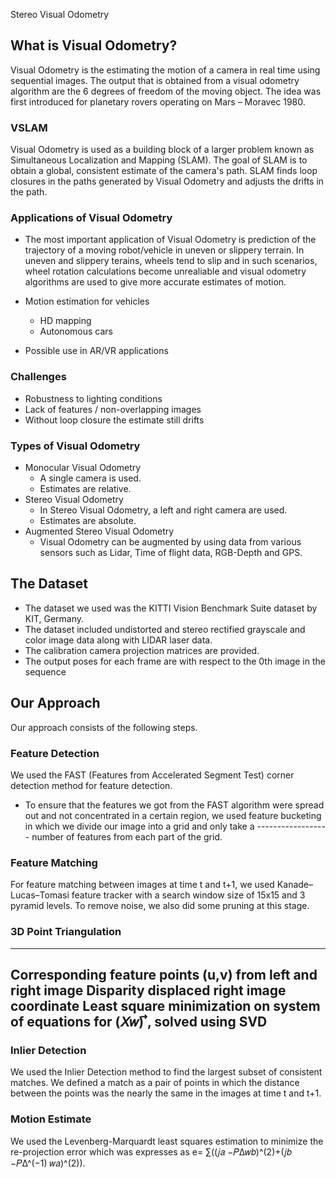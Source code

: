 Stereo Visual Odometry

## What is Visual Odometry?

Visual Odometry is the estimating the motion of a camera in real time using sequential images. The output that is obtained from a visual odometry algorithm are the 6 degrees of freedom of the moving object. The idea was first introduced for planetary rovers operating on Mars – Moravec 1980.

### VSLAM

Visual Odometry is used as a building block of a larger problem known as Simultaneous Localization and Mapping (SLAM). The goal of SLAM is to obtain a global, consistent estimate of the camera's path. SLAM finds loop closures in the paths generated by Visual Odometry and adjusts the drifts in the path.

### Applications of Visual Odometry

* The most important application of Visual Odometry is prediction of the trajectory of a moving robot/vehicle in uneven or slippery terrain. In uneven and slippery terains, wheels tend to slip and in such scenarios, wheel rotation calculations become unrealiable and visual odometry algorithms are used to give more accurate estimates of motion.

* Motion estimation for vehicles 
  * HD mapping
  * Autonomous cars

* Possible use in AR/VR applications

### Challenges 

* Robustness to lighting conditions
* Lack of features / non-overlapping images 
* Without loop closure the estimate still drifts

### Types of Visual Odometry

* Monocular Visual Odometry 
  * A single camera is used.
  * Estimates are relative.
* Stereo Visual Odometry
  * In Stereo Visual Odometry, a left and right camera are used.
  * Estimates are absolute.
* Augmented Stereo Visual Odometry
  * Visual Odometry can be augmented by using data from various sensors such as Lidar, Time of flight data, RGB-Depth and GPS.

## The Dataset

* The dataset we used was the KITTI Vision Benchmark Suite dataset by KIT, Germany. 
* The dataset included undistorted and stereo rectified grayscale and color image data along with LIDAR laser data.
* The calibration camera projection matrices are provided.
* The output poses for each frame are with respect to the 0th image in the sequence

## Our Approach

Our approach consists of the following steps.

### Feature Detection
 
We used the FAST (Features from Accelerated Segment Test) corner detection method for feature detection. 
* To ensure that the features we got from the FAST algorithm were spread out and not concentrated in a certain region, we used   feature bucketing in which we divide our image into a grid and only take a ------------------ number of features from each     part of the grid.

### Feature Matching
 
For feature matching between images at time t and t+1, we used Kanade–Lucas–Tomasi feature tracker with a search window size of 15x15 and 3 pyramid levels. To remove noise, we also did some pruning at this stage.

### 3D Point Triangulation

----------
Corresponding feature points (u,v) from left and right image
Disparity displaced right image coordinate
Least square minimization on system of equations for (𝑋𝑤) ⃗, solved using SVD
-----------

### Inlier Detection

We used the Inlier Detection method to find the largest subset of consistent matches. We defined a match as a pair of points in which the distance between the points was the nearly the same in the images at time t and t+1. 

### Motion Estimate

We used the Levenberg-Marquardt least squares estimation to minimize the re-projection error which was expresses as e= ∑((𝑗𝑎 −𝑃Δ𝑤𝑏)^(2)+(𝑗𝑏 −𝑃Δ^(−1) 𝑤𝑎)^(2)).

